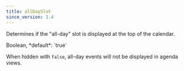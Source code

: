 ```yaml
---
title: allDaySlot
since_version: 1.4
---
```


Determines if the "all-day" slot is displayed at the top of the calendar.

<div class='spec' markdown='1'>
Boolean, *default*: `true`
</div>

When hidden with `false`, all-day events will not be displayed in agenda views.
